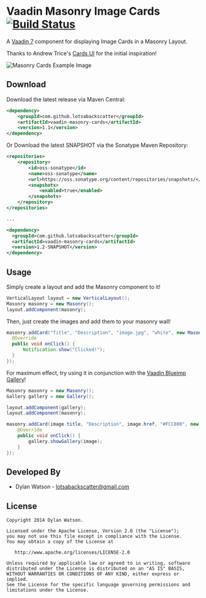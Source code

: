 Vaadin Masonry Image Cards [![Build Status](https://travis-ci.org/lotsabackscatter/vaadin-masonry-cards.svg?branch=master)](https://travis-ci.org/lotsabackscatter/vaadin-masonry-cards)
=======================

A [Vaadin 7][1] component for displaying Image Cards in a Masonry Layout.

Thanks to Andrew Trice's [Cards UI][2] for the initial inspiration!


![Masonry Cards Example Image][4]

Download
--------

Download the latest release via Maven Central:
```xml
<dependency>
    <groupId>com.github.lotsabackscatter</groupId>
    <artifactId>vaadin-masonry-cards</artifactId>
    <version>1.1</version>
</dependency>
```

Or Download the latest SNAPSHOT via the Sonatype Maven Repository:
```xml
<repositories>
    <repository>
        <id>oss-sonatype</id>
        <name>oss-sonatype</name>
        <url>https://oss.sonatype.org/content/repositories/snapshots/</url>
        <snapshots>
            <enabled>true</enabled>
        </snapshots>
    </repository>
</repositories>

...

<dependency>
  <groupId>com.github.lotsabackscatter</groupId>
  <artifactId>vaadin-masonry-cards</artifactId>
  <version>1.2-SNAPSHOT</version>
</dependency>
```

Usage
--------

Simply create a layout and add the Masonry component to it!
```java
VerticalLayout layout = new VerticalLayout();
Masonry masonry = new Masonry();
layout.addComponent(masonry);
```
Then, just create the images and add them to your masonry wall!
```java
masonry.addCard("Title", "Description", "image.jpg", "white", new MasonryClickListener() {
  @Override
  public void onClick() {
      Notification.show("Clicked!");
  }
});
```

For maximum effect, try using it in conjunction with the [Vaadin Blueimp Gallery][3]!
```java
Masonry masonry = new Masonry();
Gallery gallery = new Gallery();

layout.addComponent(gallery);
layout.addComponent(masonry);

masonry.addCard(image.title, "Description", image.href, "#FCC800", new MasonryClickListener() {
    @Override
    public void onClick() {
        gallery.showGallery(image);
    }
});
```


Developed By
--------

* Dylan Watson - <lotsabackscatter@gmail.com>

License
--------

    Copyright 2014 Dylan Watson.

    Licensed under the Apache License, Version 2.0 (the "License");
    you may not use this file except in compliance with the License.
    You may obtain a copy of the License at

       http://www.apache.org/licenses/LICENSE-2.0

    Unless required by applicable law or agreed to in writing, software
    distributed under the License is distributed on an "AS IS" BASIS,
    WITHOUT WARRANTIES OR CONDITIONS OF ANY KIND, either express or implied.
    See the License for the specific language governing permissions and
    limitations under the License.


 [1]: https://vaadin.com/home
 [2]: https://github.com/triceam/cards-ui
 [3]: https://github.com/lotsabackscatter/vaadin-blueimp-gallery
 [4]: https://raw.githubusercontent.com/lotsabackscatter/vaadin-masonry-cards/master/etc/example.png "Masonry Cards Example"
